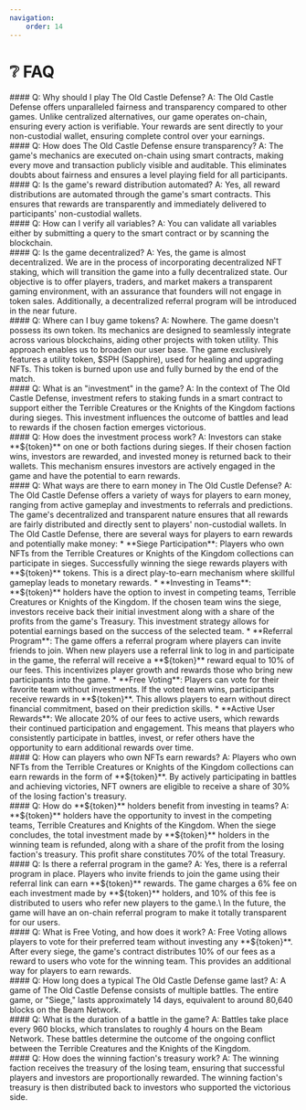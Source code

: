 ```yaml
---
navigation:
    order: 14
---
```


# ❔ FAQ

<div>
#### Q: Why should I play The Old Castle Defense?
A: The Old Castle Defense offers unparalleled fairness and transparency compared to other games. Unlike centralized alternatives, our game operates on-chain, ensuring every action is verifiable. Your rewards are sent directly to your non-custodial wallet, ensuring complete control over your earnings.
</div>

<div>
#### Q: How does The Old Castle Defense ensure transparency?
A: The game's mechanics are executed on-chain using smart contracts, making every move and transaction publicly visible and auditable. This eliminates doubts about fairness and ensures a level playing field for all participants.
</div>

<div>
#### Q: Is the game's reward distribution automated?
A: Yes, all reward distributions are automated through the game's smart contracts. This ensures that rewards are transparently and immediately delivered to participants' non-custodial wallets.
</div>

<div>
#### Q: How can I verify all variables?
A: You can validate all variables either by submitting a query to the smart contract or by scanning the blockchain.
</div>

<div>
#### Q: Is the game decentralized?
A: Yes, the game is almost decentralized. We are in the process of incorporating decentralized NFT staking, which will transition the game into a fully decentralized state. Our objective is to offer players, traders, and market makers a transparent gaming environment, with an assurance that founders will not engage in token sales. Additionally, a decentralized referral program will be introduced in the near future.
</div>

<div>
#### Q: Where can I buy game tokens?
A: Nowhere. The game doesn't possess its own token. Its mechanics are designed to seamlessly integrate across various blockchains, aiding other projects with token utility. This approach enables us to broaden our user base. The game exclusively features a utility token, $SPH (Sapphire), used for healing and upgrading NFTs. This token is burned upon use and fully burned by the end of the match.
</div>

<div>
#### Q: What is an "investment" in the game?
A: In the context of The Old Castle Defense, investment refers to staking funds in a smart contract to support either the Terrible Creatures or the Knights of the Kingdom factions during sieges. This investment influences the outcome of battles and lead to rewards if the chosen faction emerges victorious.
</div>

<div>
#### Q: How does the investment process work?
A: Investors can stake **${token}** on one or both factions during sieges. If their chosen faction wins, investors are rewarded, and invested money is returned back to their wallets. This mechanism ensures investors are actively engaged in the game and have the potential to earn rewards.
</div>

<div>
#### Q: What ways are there to earn money in The Old Custle Defense?
A: The Old Castle Defense offers a variety of ways for players to earn money, ranging from active gameplay and investments to referrals and predictions. The game's decentralized and transparent nature ensures that all rewards are fairly distributed and directly sent to players' non-custodial wallets.
In The Old Castle Defense, there are several ways for players to earn rewards and potentially make money:
* **Siege Participation**: Players who own NFTs from the Terrible Creatures or Knights of the Kingdom collections can participate in sieges. Successfully winning the siege rewards players with **${token}** tokens. This is a direct play-to-earn mechanism where skillful gameplay leads to monetary rewards.
* **Investing in Teams**: **${token}** holders have the option to invest in competing teams, Terrible Creatures or Knights of the Kingdom. If the chosen team wins the siege, investors receive back their initial investment along with a share of the profits from the game's Treasury. This investment strategy allows for potential earnings based on the success of the selected team.
* **Referral Program**: The game offers a referral program where players can invite friends to join. When new players use a referral link to log in and participate in the game, the referral will receive a **${token}** reward equal to 10% of our fees. This incentivizes player growth and rewards those who bring new participants into the game.
* **Free Voting**: Players can vote for their favorite team without investments. If the voted team wins, participants receive rewards in **${token}**. This allows players to earn without direct financial commitment, based on their prediction skills.
* **Active User Rewards**: We allocate 20% of our fees to active users, which rewards their continued participation and engagement. This means that players who consistently participate in battles, invest, or refer others have the opportunity to earn additional rewards over time.
</div>

<div>
#### Q: How can players who own NFTs earn rewards?
A: Players who own NFTs from the Terrible Creatures or Knights of the Kingdom collections can earn rewards in the form of **${token}**. By actively participating in battles and achieving victories, NFT owners are eligible to receive a share of 30% of the losing faction's treasury.
</div>

<div>
#### Q: How do **${token}** holders benefit from investing in teams?
A: **${token}** holders have the opportunity to invest in the competing teams, Terrible Creatures and Knights of the Kingdom. When the siege concludes, the total investment made by **${token}** holders in the winning team is refunded, along with a share of the profit from the losing faction's treasury. This profit share constitutes 70% of the total Treasury.
</div>

<div>
#### Q: Is there a referral program in the game?
A: Yes, there is a referral program in place. Players who invite friends to join the game using their referral link can earn **${token}** rewards. The game charges a 6% fee on each investment made by **${token}** holders, and 10% of this fee is distributed to users who refer new players to the game.\
In the future, the game will have an on-chain referral program to make it totally transparent for our users.
</div>

<div>
#### Q: What is Free Voting, and how does it work?
A: Free Voting allows players to vote for their preferred team without investing any **${token}**. After every siege, the game's contract distributes 10% of our fees as a reward to users who vote for the winning team. This provides an additional way for players to earn rewards.
</div>

<div>
#### Q: How long does a typical The Old Castle Defense game last?
A: A game of The Old Castle Defense consists of multiple battles. The entire game, or "Siege," lasts approximately 14 days, equivalent to around 80,640 blocks on the Beam Network.
</div>

<div>
#### Q: What is the duration of a battle in the game?
A: Battles take place every 960 blocks, which translates to roughly 4 hours on the Beam Network. These battles determine the outcome of the ongoing conflict between the Terrible Creatures and the Knights of the Kingdom.
</div>

<div>
#### Q: How does the winning faction's treasury work?
A: The winning faction receives the treasury of the losing team, ensuring that successful players and investors are proportionally rewarded. The winning faction's treasury is then distributed back to investors who supported the victorious side.
</div>